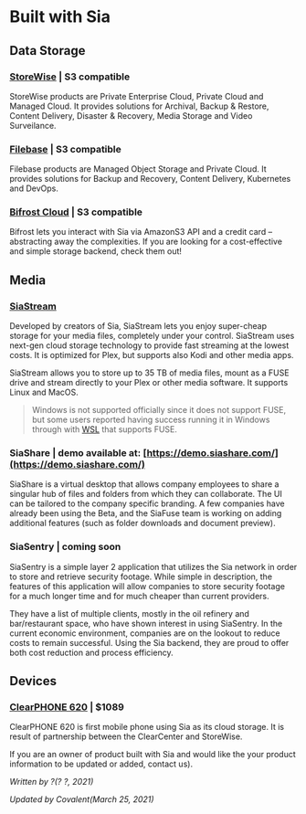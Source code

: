 # Built with Sia
## Data Storage
### [StoreWise](https://storewise.tech) | S3 compatible
StoreWise products are Private Enterprise Cloud, Private Cloud and Managed Cloud. It provides solutions for Archival, Backup & Restore, Content Delivery, Disaster & Recovery, Media Storage and Video Surveilance.

### [Filebase](https://filebase.com) | S3 compatible
Filebase products are Managed Object Storage and Private Cloud. It provides solutions for Backup and Recovery, Content Delivery, Kubernetes and DevOps.

### [Bifrost Cloud](https://www.bifrostcloud.com/) | S3 compatible
Bifrost lets you interact with Sia via AmazonS3 API and a credit card – abstracting away the complexities. If you are looking for a cost-effective and simple storage backend, check them out!

## Media
### [SiaStream](https://siastream.tech)
Developed by creators of Sia, SiaStream lets you enjoy super-cheap storage for your media files, completely under your control. SiaStream uses next-gen cloud storage technology to provide fast streaming at the lowest costs. It is optimized for Plex, but supports also Kodi and other media apps.

SiaStream allows you to store up to 35 TB of media files, mount as a FUSE drive and stream directly to your Plex or other media software. It supports Linux and MacOS.

> Windows is not supported officially since it does not support FUSE, but some users reported having success running it in Windows through with [WSL](https://docs.microsoft.com/en-us/windows/wsl/install-on-server) that supports FUSE.

### SiaShare | demo available at: [https://demo.siashare.com/](https://demo.siashare.com/)
SiaShare is a virtual desktop that allows company employees to share a singular hub of files and folders from which they can collaborate. The UI can be tailored to the company specific branding. A few companies have already been using the Beta, and the SiaFuse team is working on adding additional features (such as folder downloads and document preview).

### SiaSentry | coming soon
SiaSentry is a simple layer 2 application that utilizes the Sia network in order to store and retrieve security footage. While simple in description, the features of this application will allow companies to store security footage for a much longer time and for much cheaper than current providers.

They have a list of multiple clients, mostly in the oil refinery and bar/restaurant space, who have shown interest in using SiaSentry. In the current economic environment, companies are on the lookout to reduce costs to remain successful. Using the Sia backend, they are proud to offer both cost reduction and process efficiency.

## Devices
### [ClearPHONE 620](https://www.clear.store) | $1089
ClearPHONE 620 is first mobile phone using Sia as its cloud storage. It is result of partnership between the ClearCenter and StoreWise.

If you are an owner of product built with Sia and would like the your product information to be updated or added, contact us).

*Written by ?(? ?, 2021)*

*Updated by Covalent(March 25, 2021)*
